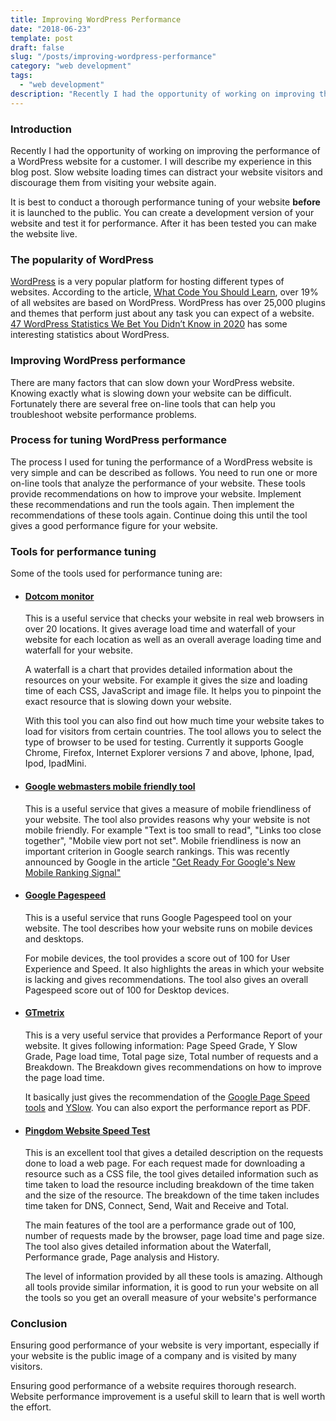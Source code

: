 ```yaml
---
title: Improving WordPress Performance
date: "2018-06-23"
template: post
draft: false
slug: "/posts/improving-wordpress-performance"
category: "web development"
tags:
  - "web development"
description: "Recently I had the opportunity of working on improving the performance of a WordPress website for a customer. I will describe my experience in this blog post. Slow website loading times can distract your website visitors and discourage them from visiting your website again."
---
```


### Introduction
Recently I had the opportunity of working on improving the performance of a WordPress website for a customer. I will describe my experience in this blog post. Slow website loading times can distract your website visitors and discourage them from visiting your website again.

It is best to conduct a thorough performance tuning of your website **before** it is launched to the public. You can create a development version of your website and test it for performance. After it has been tested you can make the website live.

### The popularity of WordPress
[WordPress](http://wordpress.org) is a very popular platform for hosting different types of websites. According to the article, [What Code You Should Learn](http://www.whoishostingthis.com/blog/2014/09/04/learn-to-code/), over 19% of all websites are based on WordPress. WordPress has over 25,000 plugins and themes that perform just about any task you can expect of a website. [47 WordPress Statistics We Bet You Didn’t Know in 2020](https://www.ukwebhostreview.com/blog/wordpress-statistics) has some interesting statistics about WordPress.

### Improving WordPress performance
There are many factors that can slow down your WordPress website. Knowing exactly what is slowing down your website can be difficult. Fortunately there are several free on-line tools that can help you troubleshoot website performance problems.

### Process for tuning WordPress performance
The process I used for tuning the performance of a WordPress website is very simple and can be described as follows. You need to run one or more on-line tools that analyze the performance of your website. These tools provide recommendations on how to improve your website. Implement these recommendations and run the tools again. Then implement the recommendations of these tools again. Continue doing this until the tool gives a good performance figure for your website.

### Tools for performance tuning
Some of the tools used for performance tuning are:

* #### [Dotcom monitor](https://www.dotcom-tools.com/website-speed-test.aspx/)
  This is a useful service that checks your website in real web browsers in over 20 locations. It gives average load time and waterfall of your website for each location as well as an overall average loading time and waterfall for your website.

  A waterfall is a chart that provides detailed information about the resources on your website. For example it gives the size and loading time of each CSS, JavaScript and image file. It helps you to pinpoint the exact resource that is slowing down your website.

  With this tool you can also find out how much time your website takes to load for visitors from certain countries. The tool allows you to select the type of browser to be used for testing. Currently it supports Google Chrome, Firefox, Internet Explorer versions 7 and above, Iphone, Ipad, Ipod, IpadMini.

* #### [Google webmasters mobile friendly tool](http://www.google.com/webmasters/tools/mobile-friendly/)
  This is a useful service that gives a measure of mobile friendliness of your website. The tool also provides reasons why your website is not mobile friendly. For example "Text is too small to read", "Links too close together", "Mobile view port not set". Mobile friendliness is now an important criterion in Google search rankings. This was recently announced by Google in the article ["Get Ready For Google's New Mobile Ranking Signal"](http://www.webpronews.com/get-ready-for-googles-new-mobile-ranking-signal-2015-01)

* #### [Google Pagespeed](http://developers.google.com/speed/pagespeed/insights/)
  This is a useful service that runs Google Pagespeed tool on your website. The tool describes how your website runs on mobile devices and desktops.

  For mobile devices, the tool provides a score out of 100 for User Experience and Speed. It also highlights the areas in which your website is lacking and gives recommendations. The tool also gives an overall Pagespeed score out of 100 for Desktop devices.

* #### [GTmetrix](http://gtmetrix.com)
  This is a very useful service that provides a Performance Report of your website. It gives following information: Page Speed Grade, Y Slow Grade, Page load time, Total page size, Total number of requests and a Breakdown. The Breakdown gives recommendations on how to improve the page load time.

  It basically just gives the recommendation of the [Google Page Speed tools](https://developers.google.com/speed/pagespeed/) and [YSlow](http://yslow.org/). You can also export the performance report as PDF.

* #### [Pingdom Website Speed Test](http://tools.pingdom.com/fpt/)
  This is an excellent tool that gives a detailed description on the requests done to load a web page. For each request made for downloading a resource such as a CSS file, the tool gives detailed information such as time taken to load the resource including breakdown of the time taken and the size of the resource. The breakdown of the time taken includes time taken for DNS, Connect, Send, Wait and Receive and Total.

  The main features of the tool are a performance grade out of 100, number of requests made by the browser, page load time and page size. The tool also gives detailed information about the Waterfall, Performance grade, Page analysis and History.

  The level of information provided by all these tools is amazing. Although all tools provide similar information, it is good to run your website on all the tools so you get an overall measure of your website's performance

### Conclusion
Ensuring good performance of your website is very important, especially if your website is the public image of a company and is visited by many visitors.

Ensuring good performance of a website requires thorough research. Website performance improvement is a useful skill to learn that is well worth the effort.
